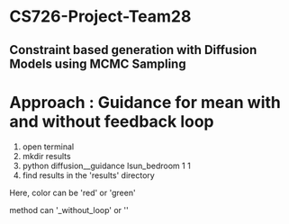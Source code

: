 # CS726-Project-Team28
## Constraint based generation with Diffusion Models using MCMC Sampling

# Approach : Guidance for mean with and without feedback loop

1. open terminal
2. mkdir results
3. python diffusion_<color>_guidance<method> lsun_bedroom 1 1
4. find results in the 'results' directory

Here,
color can be 'red' or 'green'

method can '_without_loop' or ''
